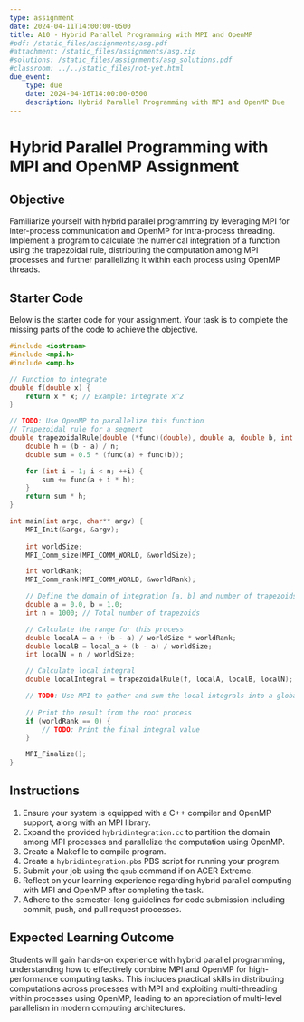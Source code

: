 ```yaml
---
type: assignment
date: 2024-04-11T14:00:00-0500
title: A10 - Hybrid Parallel Programming with MPI and OpenMP
#pdf: /static_files/assignments/asg.pdf
#attachment: /static_files/assignments/asg.zip
#solutions: /static_files/assignments/asg_solutions.pdf
#classroom: ../../static_files/not-yet.html
due_event: 
    type: due
    date: 2024-04-16T14:00:00-0500
    description: Hybrid Parallel Programming with MPI and OpenMP Due
---
```

<!-- This is a sample assignment. (25 points)-->
# Hybrid Parallel Programming with MPI and OpenMP Assignment

## Objective
Familiarize yourself with hybrid parallel programming by leveraging MPI for inter-process communication and OpenMP for intra-process threading. Implement a program to calculate the numerical integration of a function using the trapezoidal rule, distributing the computation among MPI processes and further parallelizing it within each process using OpenMP threads.

## Starter Code
Below is the starter code for your assignment. Your task is to complete the missing parts of the code to achieve the objective.

```c++
#include <iostream>
#include <mpi.h>
#include <omp.h>

// Function to integrate
double f(double x) {
    return x * x; // Example: integrate x^2
}

// TODO: Use OpenMP to parallelize this function
// Trapezoidal rule for a segment
double trapezoidalRule(double (*func)(double), double a, double b, int n) {
    double h = (b - a) / n;
    double sum = 0.5 * (func(a) + func(b));

    for (int i = 1; i < n; ++i) {
        sum += func(a + i * h);
    }
    return sum * h;
}

int main(int argc, char** argv) {
    MPI_Init(&argc, &argv);
    
    int worldSize;
    MPI_Comm_size(MPI_COMM_WORLD, &worldSize);

    int worldRank;
    MPI_Comm_rank(MPI_COMM_WORLD, &worldRank);

    // Define the domain of integration [a, b] and number of trapezoids
    double a = 0.0, b = 1.0;
    int n = 1000; // Total number of trapezoids

    // Calculate the range for this process
    double localA = a + (b - a) / worldSize * worldRank;
    double localB = local_a + (b - a) / worldSize;
    int localN = n / worldSize;

    // Calculate local integral
    double localIntegral = trapezoidalRule(f, localA, localB, localN);

    // TODO: Use MPI to gather and sum the local integrals into a global integral
    
    // Print the result from the root process
    if (worldRank == 0) {
        // TODO: Print the final integral value
    }

    MPI_Finalize();
}
```

## Instructions

1. Ensure your system is equipped with a C++ compiler and OpenMP support, along with an MPI library.
2. Expand the provided `hybridintegration.cc` to partition the domain among MPI processes and parallelize the computation using OpenMP.
3. Create a Makefile to compile program.
4. Create a `hybridintegration.pbs` PBS script for running your program.
5. Submit your job using the `qsub` command if on ACER Extreme.
6. Reflect on your learning experience regarding hybrid parallel computing with MPI and OpenMP after completing the task.
7. Adhere to the semester-long guidelines for code submission including commit, push, and pull request processes.

## Expected Learning Outcome

Students will gain hands-on experience with hybrid parallel programming, understanding how to effectively combine MPI and OpenMP for high-performance computing tasks. This includes practical skills in distributing computations across processes with MPI and exploiting multi-threading within processes using OpenMP, leading to an appreciation of multi-level parallelism in modern computing architectures.
